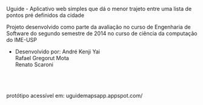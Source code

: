 Uguide - Aplicativo web simples que dá o menor trajeto entre uma lista de pontos pré definidos da cidade

Projeto desenvolvido como parte da avaliação no curso de Engenharia de Software
do segundo semestre de 2014 no curso de ciência da computação do IME-USP

- Desenvolvido por:
André Kenji Yai <br>
Rafael Gregorut Mota <br>
Renato Scaroni 
<br>
<br>
<br>
protótipo acessível em: uguidemapsapp.appspot.com/

